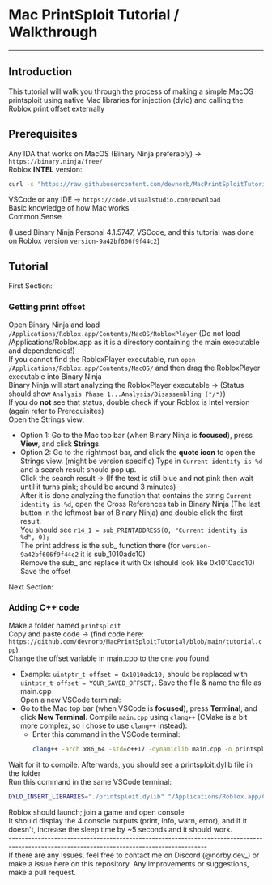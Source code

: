 # Mac PrintSploit Tutorial / Walkthrough
------------------------------

## Introduction
This tutorial will walk you through the process of making a simple MacOS printsploit using native Mac libraries for injection (dyld) and calling the Roblox print offset externally

## Prerequisites
Any IDA that works on MacOS (Binary Ninja preferably) -> `https://binary.ninja/free/`\
Roblox **INTEL** version:
```bash
curl -s "https://raw.githubusercontent.com/devnorb/MacPrintSploitTutorial/main/intelinstaller.sh" | bash
```
VSCode or any IDE -> `https://code.visualstudio.com/Download`\
Basic knowledge of how Mac works\
Common Sense

(I used Binary Ninja Personal 4.1.5747, VSCode, and this tutorial was done on Roblox version `version-9a42bf606f9f44c2`)

## Tutorial

First Section:
### Getting print offset
Open Binary Ninja and load `/Applications/Roblox.app/Contents/MacOS/RobloxPlayer` (Do not load /Applications/Roblox.app as it is a directory containing the main executable and dependencies!)\
If you cannot find the RobloxPlayer executable, run `open /Applications/Roblox.app/Contents/MacOS/` and then drag the RobloxPlayer executable into Binary Ninja\
Binary Ninja will start analyzing the RobloxPlayer executable -> (Status should show `Analysis Phase 1...Analysis/Disassembling (*/*)`)\
If you do **not** see that status, double check if your Roblox is Intel version (again refer to Prerequisites)\
Open the Strings view:
   - Option 1: Go to the Mac top bar (when Binary Ninja is **focused**), press **View**, and click **Strings**.
   - Option 2: Go to the rightmost bar, and click the **quote icon** to open the Strings view. (might be version specific)
Type in `Current identity is %d` and a search result should pop up.\
Click the search result -> (If the text is still blue and not pink then wait until it turns pink; should be around 3 minutes)\
After it is done analyzing the function that contains the string `Current identity is %d`, open the Cross References tab in Binary Ninja (The last button in the leftmost bar of Binary Ninja) and double click the first result.\
You should see `r14_1 = sub_PRINTADDRESS(0, "Current identity is %d", 0);`\
The print address is the sub_ function there (for `version-9a42bf606f9f44c2` it is sub_1010adc10)\
Remove the sub_ and replace it with 0x (should look like 0x1010adc10)\
Save the offset

Next Section:
### Adding C++ code
Make a folder named `printsploit`\
Copy and paste code -> (find code here: `https://github.com/devnorb/MacPrintSploitTutorial/blob/main/tutorial.cpp`)\
Change the offset variable in main.cpp to the one you found:
 - Example: `uintptr_t offset = 0x1010adc10;` should be replaced with `uintptr_t offset = YOUR_SAVED_OFFSET;`.
Save the file & name the file as main.cpp\
Open a new VSCode terminal:
 - Go to the Mac top bar (when VSCode is **focused**), press **Terminal**, and click **New Terminal**.
Compile `main.cpp` using `clang++` (CMake is a bit more complex, so I chose to use `clang++` instead):
   - Enter this command in the VSCode terminal:
     ```bash
     clang++ -arch x86_64 -std=c++17 -dynamiclib main.cpp -o printsploit.dylib -lpthread
     ```
Wait for it to compile. Afterwards, you should see a printsploit.dylib file in the folder\
Run this command in the same VSCode terminal:
```bash
DYLD_INSERT_LIBRARIES="./printsploit.dylib" "/Applications/Roblox.app/Contents/MacOS/RobloxPlayer"
```
Roblox should launch; join a game and open console\
It should display the 4 console outputs (print, info, warn, error), and if it doesn't, increase the sleep time by ~5 seconds and it should work.\
-------------------------------------------------------------------------------------------------------------------------------------------\
If there are any issues, feel free to contact me on Discord (@norby.dev_) or make a issue here on this repository.
Any improvements or suggestions, make a pull request.
